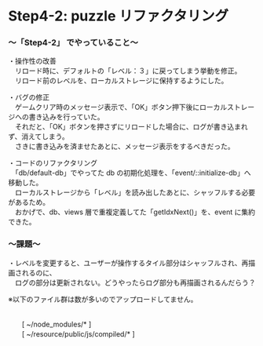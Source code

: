 # Step4-2: puzzle リファクタリング

### 〜「Step4-2」 でやっていること〜

・操作性の改善<br>
　リロード時に、デフォルトの「レベル：３」に戻ってしまう挙動を修正。<br>
　リロード前のレベルを、ローカルストレージに保持するようにした。<br>

・バグの修正<br>
　ゲームクリア時のメッセージ表示で、「OK」ボタン押下後にローカルストレージへの書き込みを行っていた。<br>
　それだと、「OK」ボタンを押さずにリロードした場合に、ログが書き込まれず、消えてしまう。<br>
　さきに書き込みを済ませたあとに、メッセージ表示をするべきだった。<br>

・コードのリファクタリング<br>
　「db/default-db」でやってた db の初期化処理を、「event/::initialize-db」へ移動した。<br>
　ローカルストレージから「レベル」を読み出したあとに、シャッフルする必要があるため。<br>
　おかげで、db、views 層で重複定義してた「getIdxNext()」を、event に集約できた。<br>

### 〜課題〜

・レベルを変更すると、ユーザーが操作するタイル部分はシャッフルされ、再描画されるのに、<br>
　ログの部分は更新されない。どうやったらログ部分も再描画されるんだらう？<br>

※以下のファイル群は数が多いのでアップロードしてません。<br><br>

　　[ ~/node_modules/* ]<br>
　　[ ~/resource/public/js/compiled/* ]<br><br>
